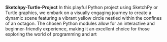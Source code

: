 **Sketchpy-Turtle-Project**
In this playful Python project using SketchPy or Turtle graphics, we embark on a visually engaging journey to create a dynamic scene featuring a vibrant yellow circle nestled within the confines of an octagon. The chosen Python modules allow for an interactive and beginner-friendly experience, making it an excellent choice for those exploring the world of programming and art

